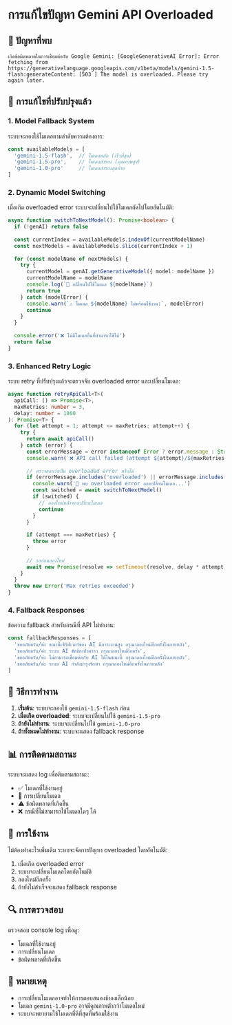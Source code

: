 # การแก้ไขปัญหา Gemini API Overloaded

## 🚨 ปัญหาที่พบ
```
เกิดข้อผิดพลาดในการเชื่อมต่อกับ Google Gemini: [GoogleGenerativeAI Error]: Error fetching from https://generativelanguage.googleapis.com/v1beta/models/gemini-1.5-flash:generateContent: [503 ] The model is overloaded. Please try again later.
```

## 🔧 การแก้ไขที่ปรับปรุงแล้ว

### 1. Model Fallback System
ระบบจะลองใช้โมเดลตามลำดับความต้องการ:

```typescript
const availableModels = [
  'gemini-1.5-flash',  // โมเดลหลัก (เร็วที่สุด)
  'gemini-1.5-pro',    // โมเดลสำรอง (คุณภาพสูง)
  'gemini-1.0-pro'     // โมเดลสำรองสุดท้าย
]
```

### 2. Dynamic Model Switching
เมื่อเกิด overloaded error ระบบจะเปลี่ยนไปใช้โมเดลถัดไปโดยอัตโนมัติ:

```typescript
async function switchToNextModel(): Promise<boolean> {
  if (!genAI) return false
  
  const currentIndex = availableModels.indexOf(currentModelName)
  const nextModels = availableModels.slice(currentIndex + 1)
  
  for (const modelName of nextModels) {
    try {
      currentModel = genAI.getGenerativeModel({ model: modelName })
      currentModelName = modelName
      console.log(`🔄 เปลี่ยนไปใช้โมเดล ${modelName}`)
      return true
    } catch (modelError) {
      console.warn(`⚠️ โมเดล ${modelName} ไม่พร้อมใช้งาน:`, modelError)
      continue
    }
  }
  
  console.error('❌ ไม่มีโมเดลอื่นที่สามารถใช้ได้')
  return false
}
```

### 3. Enhanced Retry Logic
ระบบ retry ที่ปรับปรุงแล้วจะตรวจจับ overloaded error และเปลี่ยนโมเดล:

```typescript
async function retryApiCall<T>(
  apiCall: () => Promise<T>,
  maxRetries: number = 3,
  delay: number = 1000
): Promise<T> {
  for (let attempt = 1; attempt <= maxRetries; attempt++) {
    try {
      return await apiCall()
    } catch (error) {
      const errorMessage = error instanceof Error ? error.message : String(error)
      console.warn(`❌ API call failed (attempt ${attempt}/${maxRetries}):`, errorMessage)
      
      // ตรวจสอบว่าเป็น overloaded error หรือไม่
      if (errorMessage.includes('overloaded') || errorMessage.includes('503')) {
        console.warn('🔄 พบ overloaded error ลองเปลี่ยนโมเดล...')
        const switched = await switchToNextModel()
        if (switched) {
          // ลองใหม่หลังจากเปลี่ยนโมเดล
          continue
        }
      }
      
      if (attempt === maxRetries) {
        throw error
      }
      
      // รอก่อนลองใหม่
      await new Promise(resolve => setTimeout(resolve, delay * attempt))
    }
  }
  throw new Error('Max retries exceeded')
}
```

### 4. Fallback Responses
ข้อความ fallback สำหรับกรณีที่ API ไม่ทำงาน:

```typescript
const fallbackResponses = [
  'ขออภัยครับ/ค่ะ ขณะนี้เซิร์ฟเวอร์ของ AI มีภาระงานสูง กรุณาลองใหม่อีกครั้งในภายหลัง',
  'ขออภัยครับ/ค่ะ ระบบ AI ขัดข้องชั่วคราว กรุณาลองใหม่อีกครั้ง',
  'ขออภัยครับ/ค่ะ ไม่สามารถเชื่อมต่อกับ AI ได้ในขณะนี้ กรุณาลองใหม่อีกครั้งในภายหลัง',
  'ขออภัยครับ/ค่ะ ระบบ AI กำลังบำรุงรักษา กรุณาลองใหม่อีกครั้งในภายหลัง'
]
```

## 🎯 วิธีการทำงาน

1. **เริ่มต้น**: ระบบจะลองใช้ `gemini-1.5-flash` ก่อน
2. **เมื่อเกิด overloaded**: ระบบจะเปลี่ยนไปใช้ `gemini-1.5-pro`
3. **ถ้ายังไม่ทำงาน**: ระบบจะเปลี่ยนไปใช้ `gemini-1.0-pro`
4. **ถ้าทั้งหมดไม่ทำงาน**: ระบบจะแสดง fallback response

## 📊 การติดตามสถานะ

ระบบจะแสดง log เพื่อติดตามสถานะ:
- ✅ โมเดลที่ใช้งานอยู่
- 🔄 การเปลี่ยนโมเดล
- ⚠️ ข้อผิดพลาดที่เกิดขึ้น
- ❌ กรณีที่ไม่สามารถใช้โมเดลใดๆ ได้

## 🚀 การใช้งาน

ไม่ต้องทำอะไรเพิ่มเติม ระบบจะจัดการปัญหา overloaded โดยอัตโนมัติ:

1. เมื่อเกิด overloaded error
2. ระบบจะเปลี่ยนโมเดลโดยอัตโนมัติ
3. ลองใหม่อีกครั้ง
4. ถ้ายังไม่สำเร็จจะแสดง fallback response

## 🔍 การตรวจสอบ

ตรวจสอบ console log เพื่อดู:
- โมเดลที่ใช้งานอยู่
- การเปลี่ยนโมเดล
- ข้อผิดพลาดที่เกิดขึ้น

## 📝 หมายเหตุ

- การเปลี่ยนโมเดลอาจทำให้การตอบสนองช้าลงเล็กน้อย
- โมเดล `gemini-1.0-pro` อาจมีคุณภาพต่ำกว่าโมเดลใหม่
- ระบบจะพยายามใช้โมเดลที่ดีที่สุดที่พร้อมใช้งาน 